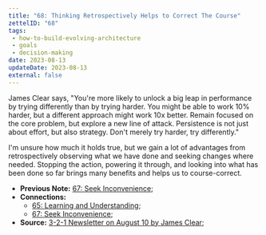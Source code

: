 ```yaml
---
title: "68: Thinking Retrospectively Helps to Correct The Course"
zettelID: "68"
tags:
 - how-to-build-evolving-architecture
 - goals
 - decision-making
date: 2023-08-13
updateDate: 2023-08-13
external: false
---
```


James Clear says, "You're more likely to unlock a big leap in performance by trying differently than by trying harder. You might be able to work 10% harder, but a different approach might work 10x better. Remain focused on the core problem, but explore a new line of attack. Persistence is not just about effort, but also strategy. Don't merely try harder, try differently."

I'm unsure how much it holds true, but we gain a lot of advantages from retrospectively observing what we have done and seeking changes where needed. Stopping the action, powering it through, and looking into what has been done so far brings many benefits and helps us to course-correct.

- **Previous Note:** [67: Seek Inconvenience](/notes/67/);
- **Connections:**
  - [65: Learning and Understanding](/notes/65/);
  - [67: Seek Inconvenience](/notes/67/);
- **Source:** [3-2-1 Newsletter on August 10 by James Clear](https://jamesclear.com/3-2-1/august-10-2023);
